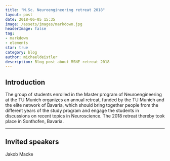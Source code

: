 ```yaml
---
title: "M.Sc. Neuroengineering retreat 2018"
layout: post
date: 2018-06-05 15:35
image: /assets/images/markdown.jpg
headerImage: false
tag:
- markdown
- elements
star: true
category: blog
author: michaeldeistler
description: Blog post about MSNE retreat 2018
---
```


## Introduction
The group of students enrolled in the Master program of Neuroengineering at the TU Munich organizes an annual retreat, funded by the TU Munich and the elite network of Bavaria, which should bring together people from the different years of the study program and engage the students in discussions on recent topics in Neuroscience. The 2018 retreat thereby took place in Sonthofen, Bavaria.

---

## Invited speakers
Jakob Macke

